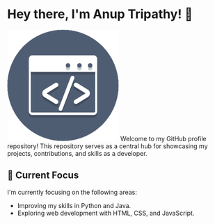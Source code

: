 # Hey there, I'm Anup Tripathy! 👋
![Welcome](https://github.com/anuptripathy2009/AnupTripathy/blob/main/code-6618_256.gif)
Welcome to my GitHub profile repository! This repository serves as a central hub for showcasing my projects, contributions, and skills as a developer.
## 🔭 Current Focus

I'm currently focusing on the following areas:

- Improving my skills in Python and Java.
- Exploring web development with HTML, CSS, and JavaScript.



